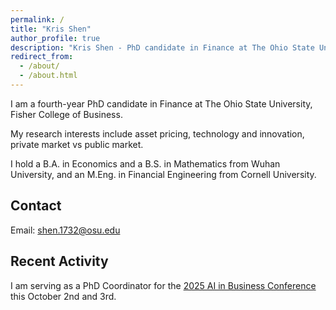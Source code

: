 ```yaml
---
permalink: /
title: "Kris Shen"
author_profile: true
description: "Kris Shen - PhD candidate in Finance at The Ohio State University"
redirect_from: 
  - /about/
  - /about.html
---
```


<!-- Assistant Professor of Finance at [Your Institution] -->

I am a fourth-year PhD candidate in Finance at The Ohio State University, Fisher College of Business.

My research interests include asset pricing, technology and innovation, private market vs public market.

I hold a B.A. in Economics and a B.S. in Mathematics from Wuhan University, and an M.Eng. in Financial Engineering from Cornell University.

<!-- 
## Education
- Ph.D. in Finance, [University Name], [Year]
- M.S./M.A. in [Subject], [University Name], [Year] 
- B.A./B.S. in [Subject], [University Name], [Year]
-->

## Contact
Email: <a href="mailto:shen.1732@osu.edu" target="_blank">shen.1732@osu.edu</a>

## Recent Activity
I am serving as a PhD Coordinator for the <a href="https://professorcastillo.github.io/FisherAIB2025/conference-main.html" target="_blank">2025 AI in Business Conference</a> this October 2nd and 3rd.

<!-- 
## Research Interests
- Corporate Finance
- Financial Intermediation 
- Capital Markets
- [Other areas of interest]
-->

